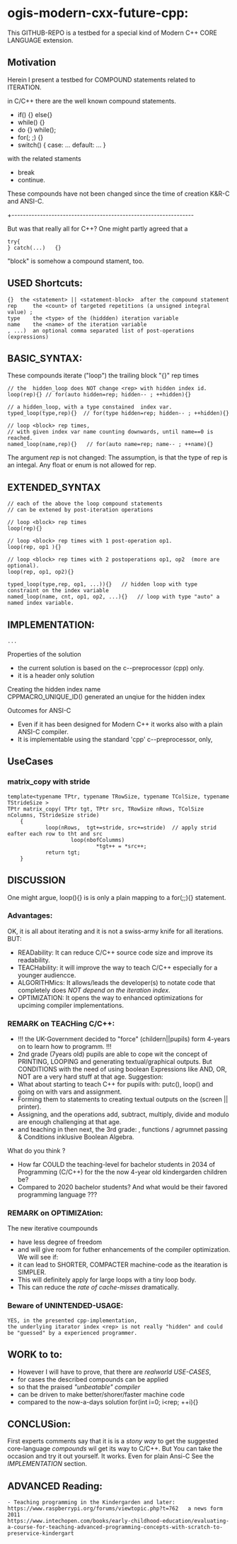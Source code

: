 # ogis-modern-cxx-future-cpp: #
This GITHUB-REPO is a testbed for a special kind of Modern C++ CORE LANGUAGE  extension.

## Motivation ##
Herein I present a testbed for  COMPOUND statements related to ITERATION.

in C/C++ there are the well known compound statements.
 - if(<cond>) {} else{}
 - while(<cond>) {}
 - do {} while(<cond>);
 - for(<decl>; <cond>;<expr>) {}
 - switch(<expr>) { case: ... default: ... }

with the related staments
 - break
 - continue.
 
 These compounds have not been changed since the  time of creation K&R-C and ANSI-C.
 
 +----------------------------------------------------------------
 
But was that really all for C++?
One might partly agreed that a 

 	try{
 	} catch(...)   {}
 
 "block" is somehow a compound stament, too.

## USED Shortcuts: ##
	{}	the <statement> || <statement-block>  after the compound statement
	rep    	the <count> of targeted repetitions (a unsigned integral value) ;
	type	the <type> of the (hiddden) iteration variable
	name	the <name> of the iteration variable
	, ...) 	an optional comma separated list of post-operations (expressions)
		
## BASIC_SYNTAX: ##	
These compounds iterate ("loop") the trailing block "{}" rep times

	// the  hidden_loop does NOT change <rep> with hidden index id.
	loop(rep){}	// for(auto hidden=rep; hidden-- ; ++hidden){}   
	
	// a hidden_loop, with a type constained  index var.
	typed_loop(type,rep){} 	// for(type hidden=rep; hidden-- ; ++hidden){}   
	
	// loop <block> rep times, 
	// with given index var name counting downwards, until name==0 is reached.
	named_loop(name,rep){} 	 // for(auto name=rep; name-- ; ++name){}     

The argument _rep_ is not changed:
The assumption, is that the type of rep  is an integal. 
Any float or enum is not allowed for rep.
	
## EXTENDED_SYNTAX ##
	// each of the above the loop compound statements 
	// can be extened by post-iteration operations
	
	// loop <block> rep times 
	loop(rep){}		
	
	// loop <block> rep times with 1 post-operation op1.
	loop(rep, op1 ){}
	
	// loop <block> rep times with 2 postoperations op1, op2  (more are optional).
	loop(rep, op1, op2){}	

	typed_loop(type,rep, op1, ...)){}	// hidden loop with type constraint on the index variable
	named_loop(name, cnt, op1, op2, ...){}   // loop with type "auto" a named index variable.	

## IMPLEMENTATION: ##
    ...
Properties of the solution 
 - the current solution is based on the c--preprocessor (cpp) only.	
 - it is a header only solution
	
Creating the hidden index name  
	CPPMACRO_UNIQUE_ID()   generated an unqiue for the hidden index
	
Outcomes for ANSI-C
 - Even if it has been designed for Modern C++ it works also with a plain ANSI-C compiler.
 - It is implementable using the standard 'cpp' c--preprocessor, only,
	
## UseCases ##
### matrix_copy with stride ###
	template<typename TPtr, typename TRowSize, typename TColSize, typename TStrideSize >
	TPtr matrix_copy( TPtr tgt, TPtr src, TRowSize nRows, TColSize nColumns, TStrideSize stride)
        {
                loop(nRows,  tgt+=stride, src+=stride)  // apply strid eafter each row to tht and src
                        loop(nbofColumms)
                             	*tgt++ = *src++;
                return tgt;
        }

## DISCUSSION ##
 One might argue, loop(){} is is only a plain mapping to a for(;;){} statement.
 
 ### Advantages: ###
 OK, it is all about iterating and it is not a swiss-army knife for all iterations.
 BUT:
 - READability:  It can reduce C/C++ source code size and improve its readability.
 - TEACHability: it will improve the way to teach C/C++  especially for a younger audiencce.
 - ALGORITHMics: It allows/leads the developer(s) to notate code that completely does _NOT depend on the iteration index_.
 - OPTIMIZATION: It opens the way to enhanced optimizations for upciming compiler implementations.

### REMARK on TEACHing C/C++: ###
  - !!! the UK-Government decided to "force" (childern||pupils) form 4-years on to learn how to programm. !!!
  - 2nd grade (7years old) pupils are able to cope wit the concept of PRINTING, LOOPING and generating textual/graphical outputs. But CONDITIONS with the need of using boolean Expressions like AND, OR, NOT are a very hard stuff at  that age. 
  Suggestion:
  - What about starting to teach C++ for pupils with: putc(), loop() and going on with vars and  assignment.
  - Forming them to statements to creating textual outputs on the (screen || printer).
  - Assigning, and the operations add, subtract, multiply, divide and modulo are enough challenging  at that age.
  - and teaching in then next, the 3rd grade: , functions / agrumnet passing & Conditions inklusive Boolean Algebra.
  
  What do you think  ?
   - How far COULD the teaching-level for bachelor students in 2034 of Programming (C/C++) for the the now 4-year old kindergarden children be?
   - Compared to 2020  bachelor students?
  And what would be their favored programming language ???
    
### REMARK on OPTIMIZAtion: ###
The new iterative coumpounds 
 - have less degree of freedom
 - and will give room for futher enhancements of the compiler optimization.
We will see if:
 - it can lead to SHORTER, COMPACTER machine-code as the itearation is SIMPLER.
 - This will definitely apply for large loops with a tiny loop body.
 - This can reduce the _rate of cache-misses_ dramatically.

### Beware of UNINTENDED-USAGE: ###
	YES, in the presented cpp-implementation,
	the underlying itarator index <rep> is not really "hidden" and could be "guessed" by a experienced programmer.

## WORK to to: ##
 - However I  will have to prove, that there are _realworld USE-CASES_,
 - for cases the  described compounds can be applied
 - so that the praised _"unbeatable"_ _compiler_  
 - can be driven to make better/shorer/faster machine code
 - compared to the now-a-days solution for(int i=0; i<rep; ++i){}
  
## CONCLUSion: ##
First experts comments say that it is is a _stony way_ to get the suggested  core-language _compounds_ wil get its way to C/C++. 
But You can take the occasion and try it out yourself. 
It works. Even for plain Ansi-C See the *IMPLEMENTATION* section.

## ADVANCED Reading: ##
	- Teaching programming in the Kindergarden and later:
 	https://www.raspberrypi.org/forums/viewtopic.php?t=762   a news form 2011 
 	https://www.intechopen.com/books/early-childhood-education/evaluating-a-course-for-teaching-advanced-programming-concepts-with-scratch-to-preservice-kindergart


 
	
